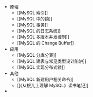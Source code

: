 - 原理
	- [[MySQL 索引]]
	- [[MySQL 中的锁]]
	- [[MySQL 事务]]
	- [[MySQL 的日志系统]]
	- [[MySQL 多版本并发控制]]
	- [[MySQL 的 Change Buffer]]
- 应用
	- [[MySQL 分库分表]]
	- [[MySQL 建表与常见类型设计陷阱]]
	- [[MySQL 实现分布式锁]]
- 其他
	- [[MySQL 新建用户相关命令]]
	- [[《从根儿上理解 MySQL》读书笔记]]
-